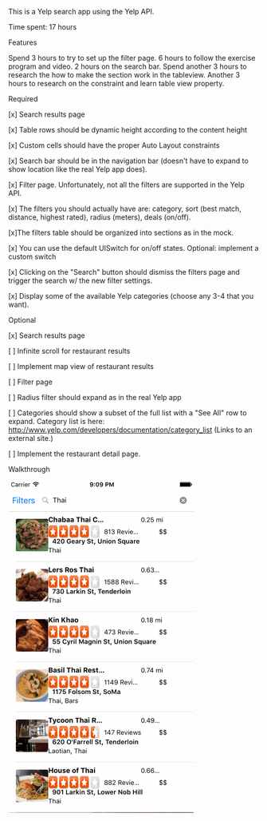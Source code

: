 This is a Yelp search app using the Yelp API.

Time spent: 17 hours 

Features

Spend 3 hours to try to set up the filter page. 6 hours to follow the exercise program and video. 2 hours on the search bar. Spend another 3 hours to research the how to make the section work in the tableview. 
Another 3 hours to research on the constraint and learn table view property. 

Required

[x] Search results page

[x] Table rows should be dynamic height according to the content height

[x] Custom cells should have the proper Auto Layout constraints

[x] Search bar should be in the navigation bar (doesn't have to expand to show location like the real Yelp app does).

[x] Filter page. Unfortunately, not all the filters are supported in the Yelp API.

[x] The filters you should actually have are: category, sort (best match, distance, highest rated), radius (meters), deals (on/off).

[x]The filters table should be organized into sections as in the mock.

[x] You can use the default UISwitch for on/off states. Optional: implement a custom switch

[x] Clicking on the "Search" button should dismiss the filters page and trigger the search w/ the new filter settings.

[x] Display some of the available Yelp categories (choose any 3-4 that you want).

Optional

[x] Search results page

[ ] Infinite scroll for restaurant results

[ ] Implement map view of restaurant results

[ ] Filter page

[ ] Radius filter should expand as in the real Yelp app

[ ] Categories should show a subset of the full list with a "See All" row to expand. Category list is here: http://www.yelp.com/developers/documentation/category_list (Links to an external site.)

[ ] Implement the restaurant detail page.

Walkthrough

![Alt text](https://github.com/cassiomo/yelp/blob/master/yelp.gif "yelp.gif")
